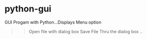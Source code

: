 # python-gui
GUI Progam with Python...Displays Menu option
>> Open file with dialog box
>> Save File Thru the dialog box
..
